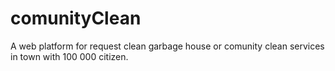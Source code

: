 # comunityClean
A web platform for request clean garbage house or comunity clean services in town with 100 000 citizen.
